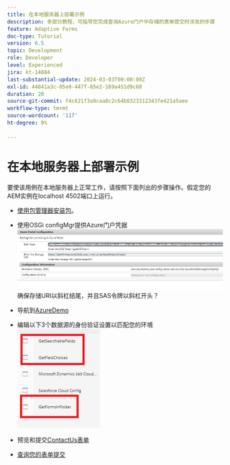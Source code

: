 ```yaml
---
title: 在本地服务器上部署示例
description: 多部分教程，可指导您完成查询Azure门户中存储的表单提交时涉及的步骤
feature: Adaptive Forms
doc-type: Tutorial
version: 6.5
topic: Development
role: Developer
level: Experienced
jira: kt-14884
last-substantial-update: 2024-03-03T00:00:00Z
exl-id: 44841a3c-85e0-447f-85e2-169a451d9c68
duration: 20
source-git-commit: f4c621f3a9caa8c2c64b8323312343fe421a5aee
workflow-type: tm+mt
source-wordcount: '117'
ht-degree: 0%

---
```


# 在本地服务器上部署示例

要使该用例在本地服务器上正常工作，请按照下面列出的步骤操作。假定您的AEM实例在localhost 4502端口上运行。

* [使用包管理器安装包](assets/azuredemo.all-1.0.0-SNAPSHOT.zip)。

* 使用OSGi configMgr提供Azure门户凭据
  ![azure-portal](assets/azure-portal-config.png)
确保存储URI以斜杠结尾，并且SAS令牌以斜杠开头？
* 导航到[AzureDemo](http://localhost:4502/libs/fd/fdm/gui/components/admin/fdmcloudservice/fdm.html/conf/azuredemo)

* 编辑以下3个数据源的身份验证设置以匹配您的环境
  ![数据源](assets/fdm-data-sources.png)

* 预览和提交[ContactUs表单](http://localhost:4502/content/dam/formsanddocuments/azureportal/contactus/jcr:content?wcmmode=disabled)

* [查询您的表单提交](http://localhost:4502/content/dam/formsanddocuments/azureportal/queryformsubmissions/jcr:content?wcmmode=disabled)
